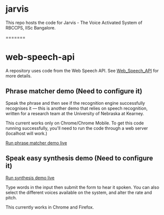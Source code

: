 # jarvis
This repo hosts the code for Jarvis - The Voice Activated System of RBCCPS, IISc Bangalore.

=======
# web-speech-api
A repository uses code from the Web Speech API. See [Web_Speech_API](https://developer.mozilla.org/en-US/docs/Web/API/Web_Speech_API) for more details.

## Phrase matcher demo (Need to configure it)
Speak the phrase and then see if the recognition engine successfully recognises it — this is another demo that relies on speech recognition, written for a research team at the University of Nebraska at Kearney.

This current works only on Chrome/Chrome Mobile. To get this code running successfully, you'll need to run the code through a web server (localhost will work.)

[Run phrase matcher demo live](https://mdn.github.io/web-speech-api/phrase-matcher/)

## Speak easy synthesis demo (Need to configure it)
[Run synthesis demo live](https://mdn.github.io/web-speech-api/speak-easy-synthesis/)

Type words in the input then submit the form to hear it spoken. You can also select the different voices available on the system, and alter the rate and pitch.

This currently works in Chrome and Firefox.
